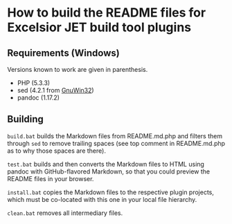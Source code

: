 # How to build the README files for Excelsior JET build tool plugins

## Requirements (Windows)

Versions known to work are given in parenthesis.

  * PHP (5.3.3)
  * sed (4.2.1 from [GnuWin32](http://gnuwin32.sourceforge.net/packages/sed.htm))
  * pandoc (1.17.2)

## Building

`build.bat` builds the Markdown files from README.md.php and filters them through `sed`
to remove trailing spaces (see top comment in README.md.php as to why those spaces 
are there).

`test.bat` builds and then converts the Markdown files to HTML using pandoc 
with GitHub-flavored Markdown, so that you could preview the README files
in your browser.

`install.bat` copies the Markdown files to the respective plugin projects, 
which must be co-located with this one in your local file hierarchy.
                                                                    
`clean.bat` removes all intermediary files.

